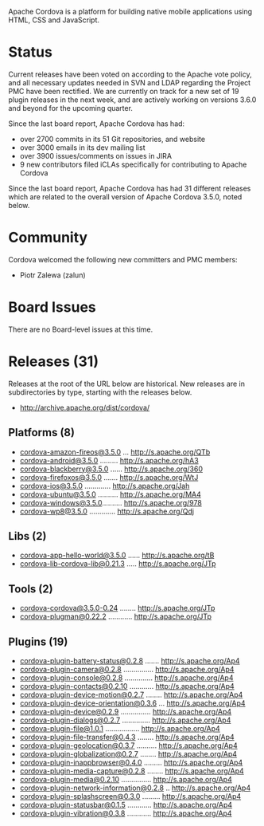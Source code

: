 Apache Cordova is a platform for building native mobile applications using 
HTML, CSS and JavaScript.

# Status

Current releases have been voted on according to the Apache vote policy, 
and all necessary updates needed in SVN and LDAP regarding the Project PMC
have been rectified. We are currently on track for a new set of 19 plugin
releases in the next week, and are actively working on versions 3.6.0 and
beyond for the upcoming quarter.

Since the last board report, Apache Cordova has had:

- over 2700 commits in its 51 Git repositories, and website
- over 3000 emails in its dev mailing list
- over 3900 issues/comments on issues in JIRA
- 9 new contributors filed iCLAs specifically for contributing to 
Apache Cordova

Since the last board report, Apache Cordova has had 31 different releases 
which are related to the overall version of Apache Cordova 3.5.0, noted
below.

# Community

Cordova welcomed the following new committers and PMC members:

- Piotr Zalewa (zalun)

# Board Issues

There are no Board-level issues at this time.

# Releases (31)

Releases at the root of the URL below are historical. New releases are in 
subdirectories by type, starting with the releases below.

- http://archive.apache.org/dist/cordova/


## Platforms (8)
  
- cordova-amazon-fireos@3.5.0 ... http://s.apache.org/QTb
- cordova-android@3.5.0 ......... http://s.apache.org/hA3
- cordova-blackberry@3.5.0 ...... http://s.apache.org/360
- cordova-firefoxos@3.5.0 ....... http://s.apache.org/WtJ
- cordova-ios@3.5.0 ............. http://s.apache.org/Jah
- cordova-ubuntu@3.5.0 .......... http://s.apache.org/MA4
- cordova-windows@3.5.0.......... http://s.apache.org/978
- cordova-wp8@3.5.0 ............. http://s.apache.org/Qdj

## Libs (2)

- cordova-app-hello-world@3.5.0 ...... http://s.apache.org/tB
- cordova-lib-cordova-lib@0.21.3 ..... http://s.apache.org/JTp

## Tools (2)

- cordova-cordova@3.5.0-0.24 ........ http://s.apache.org/JTp
- cordova-plugman@0.22.2 ............ http://s.apache.org/JTp

## Plugins (19)

- cordova-plugin-battery-status@0.2.8 ....... http://s.apache.org/Ap4
- cordova-plugin-camera@0.2.8 ............... http://s.apache.org/Ap4
- cordova-plugin-console@0.2.8 .............. http://s.apache.org/Ap4
- cordova-plugin-contacts@0.2.10 ............ http://s.apache.org/Ap4
- cordova-plugin-device-motion@0.2.7 ........ http://s.apache.org/Ap4
- cordova-plugin-device-orientation@0.3.6 ... http://s.apache.org/Ap4
- cordova-plugin-device@0.2.9 ............... http://s.apache.org/Ap4
- cordova-plugin-dialogs@0.2.7 .............. http://s.apache.org/Ap4
- cordova-plugin-file@1.0.1 ................. http://s.apache.org/Ap4
- cordova-plugin-file-transfer@0.4.3 ........ http://s.apache.org/Ap4
- cordova-plugin-geolocation@0.3.7 .......... http://s.apache.org/Ap4
- cordova-plugin-globalization@0.2.7 ........ http://s.apache.org/Ap4
- cordova-plugin-inappbrowser@0.4.0 ......... http://s.apache.org/Ap4
- cordova-plugin-media-capture@0.2.8 ........ http://s.apache.org/Ap4
- cordova-plugin-media@0.2.10 ............... http://s.apache.org/Ap4
- cordova-plugin-network-information@0.2.8 .. http://s.apache.org/Ap4
- cordova-plugin-splashscreen@0.3.0 ......... http://s.apache.org/Ap4
- cordova-plugin-statusbar@0.1.5 ............ http://s.apache.org/Ap4
- cordova-plugin-vibration@0.3.8 ............ http://s.apache.org/Ap4
